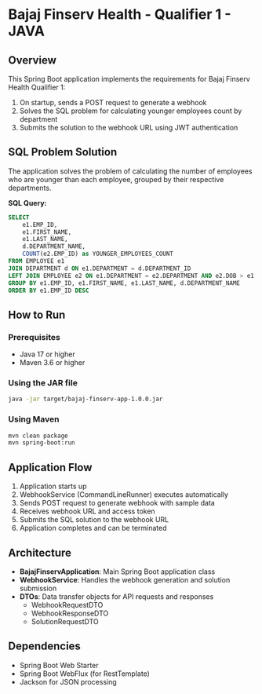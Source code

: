 # Bajaj Finserv Health - Qualifier 1 - JAVA

## Overview
This Spring Boot application implements the requirements for Bajaj Finserv Health Qualifier 1:

1. On startup, sends a POST request to generate a webhook
2. Solves the SQL problem for calculating younger employees count by department
3. Submits the solution to the webhook URL using JWT authentication

## SQL Problem Solution
The application solves the problem of calculating the number of employees who are younger than each employee, grouped by their respective departments.

**SQL Query:**
```sql
SELECT 
    e1.EMP_ID,
    e1.FIRST_NAME, 
    e1.LAST_NAME,
    d.DEPARTMENT_NAME,
    COUNT(e2.EMP_ID) as YOUNGER_EMPLOYEES_COUNT
FROM EMPLOYEE e1
JOIN DEPARTMENT d ON e1.DEPARTMENT = d.DEPARTMENT_ID
LEFT JOIN EMPLOYEE e2 ON e1.DEPARTMENT = e2.DEPARTMENT AND e2.DOB > e1.DOB
GROUP BY e1.EMP_ID, e1.FIRST_NAME, e1.LAST_NAME, d.DEPARTMENT_NAME
ORDER BY e1.EMP_ID DESC
```

## How to Run

### Prerequisites
- Java 17 or higher
- Maven 3.6 or higher

### Using the JAR file
```bash
java -jar target/bajaj-finserv-app-1.0.0.jar
```

### Using Maven
```bash
mvn clean package
mvn spring-boot:run
```

## Application Flow
1. Application starts up
2. WebhookService (CommandLineRunner) executes automatically
3. Sends POST request to generate webhook with sample data
4. Receives webhook URL and access token
5. Submits the SQL solution to the webhook URL
6. Application completes and can be terminated

## Architecture
- **BajajFinservApplication**: Main Spring Boot application class
- **WebhookService**: Handles the webhook generation and solution submission
- **DTOs**: Data transfer objects for API requests and responses
  - WebhookRequestDTO
  - WebhookResponseDTO  
  - SolutionRequestDTO

## Dependencies
- Spring Boot Web Starter
- Spring Boot WebFlux (for RestTemplate)
- Jackson for JSON processing
